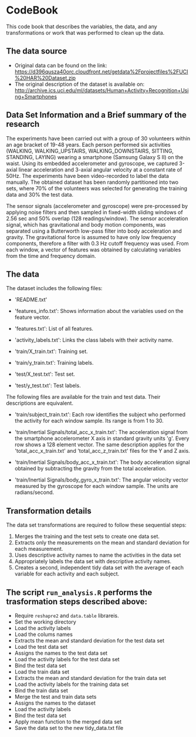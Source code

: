 # CodeBook

This code book that describes the variables, the data, and any transformations or work that was performed to clean up the data.

## The data source

* Original data can be found on the link: https://d396qusza40orc.cloudfront.net/getdata%2Fprojectfiles%2FUCI%20HAR%20Dataset.zip
* The original description of the dataset is available on: http://archive.ics.uci.edu/ml/datasets/Human+Activity+Recognition+Using+Smartphones

## Data Set Information and a Brief summary of the research

The experiments have been carried out with a group of 30 volunteers within an age bracket of 19-48 years. Each person performed six activities (WALKING, WALKING_UPSTAIRS, WALKING_DOWNSTAIRS, SITTING, STANDING, LAYING) wearing a smartphone (Samsung Galaxy S II) on the waist. Using its embedded accelerometer and gyroscope, we captured 3-axial linear acceleration and 3-axial angular velocity at a constant rate of 50Hz. The experiments have been video-recorded to label the data manually. The obtained dataset has been randomly partitioned into two sets, where 70% of the volunteers was selected for generating the training data and 30% the test data.

The sensor signals (accelerometer and gyroscope) were pre-processed by applying noise filters and then sampled in fixed-width sliding windows of 2.56 sec and 50% overlap (128 readings/window). The sensor acceleration signal, which has gravitational and body motion components, was separated using a Butterworth low-pass filter into body acceleration and gravity. The gravitational force is assumed to have only low frequency components, therefore a filter with 0.3 Hz cutoff frequency was used. From each window, a vector of features was obtained by calculating variables from the time and frequency domain.


## The data

The dataset includes the following files:

- 'README.txt'

- 'features_info.txt': Shows information about the variables used on the feature vector.

- 'features.txt': List of all features.

- 'activity_labels.txt': Links the class labels with their activity name.

- 'train/X_train.txt': Training set.

- 'train/y_train.txt': Training labels.

- 'test/X_test.txt': Test set.

- 'test/y_test.txt': Test labels.

The following files are available for the train and test data. Their descriptions are equivalent.

- 'train/subject_train.txt': Each row identifies the subject who performed the activity for each window sample. Its range is from 1 to 30.

- 'train/Inertial Signals/total_acc_x_train.txt': The acceleration signal from the smartphone accelerometer X axis in standard gravity units 'g'. Every row shows a 128 element vector. The same description applies for the 'total_acc_x_train.txt' and 'total_acc_z_train.txt' files for the Y and Z axis.

- 'train/Inertial Signals/body_acc_x_train.txt': The body acceleration signal obtained by subtracting the gravity from the total acceleration.

- 'train/Inertial Signals/body_gyro_x_train.txt': The angular velocity vector measured by the gyroscope for each window sample. The units are radians/second.


## Transformation details

The data set transformations are required to follow these sequential  steps:

1. Merges the training and the test sets to create one data set.
2. Extracts only the measurements on the mean and standard deviation for each measurement.
3. Uses descriptive activity names to name the activities in the data set
4. Appropriately labels the data set with descriptive activity names.
5. Creates a second, independent tidy data set with the average of each variable for each activity and each subject.

## The script ```run_analysis.R``` performs the trasformation steps described above:

* Require ```reshapre2``` and ```data.table``` librareis.
* Set the working directory
* Load the activity labels
* Load the colums names
* Extracts the mean and standard deviation for the test data set
* Load the test data set
* Assigns the names to the test data set
* Load the activity labels for the test data set
* Bind the test data set
* Load the train data set
* Extracts the mean and standard deviation for the train data set
* Load the activity labels for the training data set
* Bind the train data set
* Merge the test and train data sets
* Assigns the names to the dataset
* Load the activity labels
* Bind the test data set
* Apply mean function to the merged data set
* Save the data set to the new tidy_data.txt file

